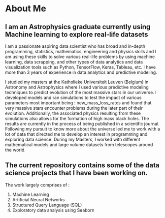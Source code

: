 # About Me 
## I am an Astrophysics graduate currently using Machine learning to explore real-life datasets
I am a passionate aspiring data scientist who has broad and in-depth programming, statistics, mathematics, engineering and physics skills and I am using these skills to solve various real-life problems by using machine learning, data scrapping, and other types of data analytics and data visualization tools such as Python, TensorFlow, Keras, Tableau, etc. I have more than 3 years of experience in data analytics and predictive modeling.

I studied my masters at the Katholieke Universiteit Leuven (Belgium) in Astronomy and Astrophysics where I used various predictive modeling techniques to predict evolution of the most massive stars in our universe. I developed models and ran simulations to test the impact of various parameters most important being : new_mass_loss_rates and found that very massive stars encounter problems during the later part of their evolution. Additionally, the associated physics resulting from these simulations also allows for the formation of high mass black holes. The results are currently in the process of being published in a scientific journal. Following my pursuit to know more about the universe led me to work
with a lot of data that directed me to develop an interest in programming and exploring data science. During my Masters, I worked with different mathematical models and large volume datasets from telescopes around the world. 

## The current repository contains some of the data science projects that I have been working on. 
The work largely comprises of :
1. Machine Learning
2. Artificial Neural Networks
3. Structured Query Language (SQL)
4. Exploratory data analysis using Seaborn
